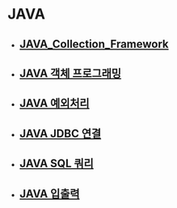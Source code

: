 # JAVA

- ## [JAVA_Collection_Framework](./JAVA_Collection_Framework.md)

- ## [JAVA 객체 프로그래밍](./JAVA_객체_프로그래밍.md)

- ## [JAVA 예외처리](./JAVA_예외처리.md)

- ## [JAVA JDBC 연결](./JAVA_JDBC_연결.md)

- ## [JAVA SQL 쿼리](./JAVA_SQL_쿼리.md)

- ## [JAVA 입출력](./JAVA_입출력.md)

